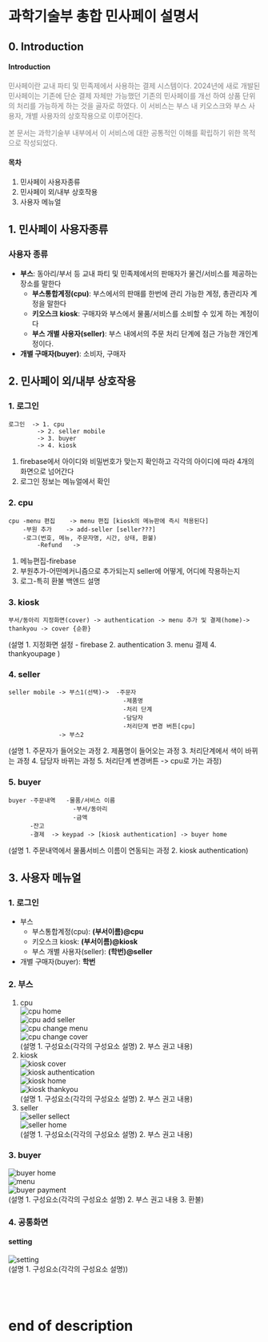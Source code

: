 # 과학기술부 총합 민사페이 설명서
## 0. Introduction
#### Introduction
<span style="color:gray;">민사페이란 교내 파티 및 민족제에서 사용하는 결제 시스템이다. 	2024년에 새로 개발된 민사페이는 기존에 단순 결제 자체만 가능했던 기존의 민사페이를 개선	하여 상품 단위의 처리를 가능하게 하는 것을 골자로 하였다. 이 서비스는 부스 내 키오스크와 	부스 사용자, 개별 사용자의 상호작용으로 이루어진다.</span>

<span style="color:gray;">본 문서는 과학기술부 내부에서 이 서비스에 대한 공통적인 이해를 	확립하기 위한 목적으로 작성되었다.</span>

#### 목차
  1. 민사페이 사용자종류
  2. 민사페이 외/내부 상호작용
  3. 사용자 메뉴얼

## 1. 민사페이 사용자종류
### 사용자 종류
- **부스**: 동아리/부서 등 교내 파티 및 민족제에서의 판매자가 물건/서비스를 제공하는 장소를 말한다
    - **부스통합계정(cpu)**: 부스에서의 판매를 한번에 관리 가능한 계정, 총관리자 계정을 말한다
    - **키오스크 kiosk**: 구매자와 부스에서 물품/서비스를 소비할 수 있게 하는 계정이다
    - **부스 개별 사용자(seller)**: 부스 내에서의 주문 처리 단계에 점근 가능한 개인계정이다.
- **개별 구매자(buyer)**: 소비자, 구매자

## 2. 민사페이 외/내부 상호작용
<!-- ![민사페이_상호작용_구조](./src/images/manual/minsapayUserInteractionImage.png)<br/> -->
### 1. **로그인**
``` 
로그인  -> 1. cpu           
        -> 2. seller mobile
        -> 3. buyer
        -> 4. kiosk
```
<!-- 추가정보 필요 -->
1. firebase에서 아이디와 비밀번호가 맞는지 확인하고 각각의 아이디에 따라 4개의 화면으로 넘어간다
2. 로그인 정보는 메뉴얼에서 확인

### 2. **cpu**
```
cpu -menu 편집    -> menu 편집 [kiosk의 메뉴판에 즉시 적용된다]
    -부원 추가    -> add-seller [seller???]
    -로그(번호, 메뉴, 주문자명, 시간, 상태, 환불)
        -Refund   -> 
```
<!-- cpu 설명 듣기(부원추가, 환불) , 추가정보 필요-->
1. 메뉴편집-firebase
2. 부원추가-어떤메커니즘으로 추가되는지 seller에 어떻게, 어디에 작용하는지
3. 로그-특히 환불 백엔드 설명

### 3. **kiosk**
```
부서/동아리 지정화면(cover) -> authentication -> menu 추가 및 결제(home)-> thankyou -> cover {순환}
```
<!-- 추가 정보 필요 -->
(설명 1. 지정화면 설정 - firebase
      2. authentication
      3. menu 결제
      4. thankyoupage )

### 4. **seller**
```
seller mobile -> 부스1(선택)->  -주문자
                                -제품명
                                -처리 단계 
                                -담당자
                                -처리단계 변경 버튼[cpu]
              -> 부스2
```
<!-- 추가 정보 필요 -->
(설명 1. 주문자가 들어오는 과정
      2. 제품명이 들어오는 과정
      3. 처리단계에서 색이 바뀌는 과정
      4. 담당자 바뀌는 과정
      5. 처리단계 변경버튼 -> cpu로 가는 과정)

### 5. **buyer**
```
buyer -주문내역   -물품/서비스 이름
                  -부서/동아리
                  -금액
      -잔고
      -결제  -> keypad -> [kiosk authentication] -> buyer home
```
<!-- 추가 정보 필요 -->
(설명 1. 주문내역에서 물품서비스 이름이 연동되는 과정
      2. kiosk authentication)

## 3. 사용자 메뉴얼
### 1. 로그인
- 부스
    - 부스통합계정(cpu): **(부서이름)@cpu**
    - 키오스크 kiosk: **(부서이름)@kiosk**
    - 부스 개별 사용자(seller): **(학번)@seller**
- 개별 구매자(buyer): **학번**
<!-- 비밀번호 어떻게 할건지 물어보기 -->

### 2. 부스
  1. cpu <br/>
      ![cpu home]() <!-- need to insert image --> <br/>
      ![cpu add seller]() <!-- need to insert image --><br/>
      ![cpu change menu]() <!-- need to insert image --><br/>
      ![cpu change cover]() <!-- need to insert image --><br/>
      (설명 1. 구성요소(각각의 구성요소 설명) 2. 부스 권고 내용)
  2. kiosk <br/>
      ![kiosk cover]() <!-- need to insert image --><br/>
      ![kiosk authentication]()<!-- need to insert image --><br/>
      ![kiosk home]()<!-- need to insert image --><br/>
      ![kiosk thankyou]()<!-- need to insert image --><br/>
      (설명 1. 구성요소(각각의 구성요소 설명) 2. 부스 권고 내용)
  3. seller<br/>
      ![seller sellect]() <!-- need to insert image --><br/>
      ![seller home]()<!-- need to insert image --><br/>
      (설명 1. 구성요소(각각의 구성요소 설명) 2. 부스 권고 내용)

### 3. buyer
![buyer home]()<!-- need to insert image --><br/>
![menu]()<!-- need to insert image --><br/>
![buyer payment]()<!-- need to insert image --><br/>
(설명 1. 구성요소(각각의 구성요소 설명) 2. 부스 권고 내용 3. 환불)

### 4. 공통화면
#### setting
![setting]()<!-- need to insert image --><br/>
(설명 1. 구성요소(각각의 구성요소 설명))

<br></br>
# end of description
<!-- 과학기술부 공식 로그인 정보 
Admin
Admin@developer
happykwagi2024

Moderator
admin@moderator
moderator

CPU
kwagibu@cpu
kwagibu

Kiosk
kwagibu@kiosk
kwagibu

Seller&Buyer(조유찬)
231133 or 231133@seller
231133
-->
